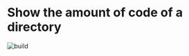 # Show the amount of code of a directory

![build](https://github.com/ichisadashioko/electron-code-quantity-overview/workflows/build/badge.svg)
